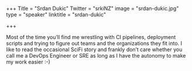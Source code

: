 +++
Title = "Srdan Dukic"
Twitter = "srkiNZ"
image = "srdan-dukic.jpg"
type = "speaker"
linktitle = "srdan-dukic"

+++

Most of the time you’ll find me wrestling with CI pipelines, deployment scripts and trying to figure out teams and the organizations they fit into. I like to read the occasional SciFi story and frankly don’t care whether you call me a DevOps Engineer or SRE as long as I have the autonomy to make my work easier :-)
